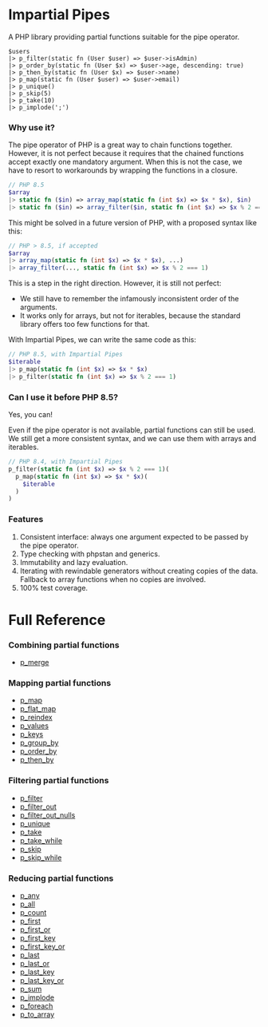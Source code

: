# Impartial Pipes

A PHP library providing partial functions suitable for the pipe operator.

```
$users
|> p_filter(static fn (User $user) => $user->isAdmin)
|> p_order_by(static fn (User $x) => $user->age, descending: true)
|> p_then_by(static fn (User $x) => $user->name)
|> p_map(static fn (User $user) => $user->email)
|> p_unique()
|> p_skip(5)
|> p_take(10)
|> p_implode(';')
```

### Why use it?

The pipe operator of PHP is a great way to chain functions together. However, it is not perfect because it requires that the chained functions accept exactly one mandatory argument. When this is not the case, we have to resort to workarounds by wrapping the functions in a closure.

```php
// PHP 8.5
$array
|> static fn ($in) => array_map(static fn (int $x) => $x * $x), $in)
|> static fn ($in) => array_filter($in, static fn (int $x) => $x % 2 === 1)
```

This might be solved in a future version of PHP, with a proposed syntax like this:

```php
// PHP > 8.5, if accepted
$array
|> array_map(static fn (int $x) => $x * $x), ...)
|> array_filter(..., static fn (int $x) => $x % 2 === 1)
```

This is a step in the right direction. However, it is still not perfect:
 - We still have to remember the infamously inconsistent order of the arguments.
 - It works only for arrays, but not for iterables, because the standard library offers too few functions for that.

With Impartial Pipes, we can write the same code as this:

```php
// PHP 8.5, with Impartial Pipes
$iterable
|> p_map(static fn (int $x) => $x * $x)
|> p_filter(static fn (int $x) => $x % 2 === 1)
```

### Can I use it before PHP 8.5?

Yes, you can! 

Even if the pipe operator is not available, partial functions can still be used. We still get a more consistent syntax, and we can use them with arrays and iterables.

```php
// PHP 8.4, with Impartial Pipes
p_filter(static fn (int $x) => $x % 2 === 1)(
  p_map(static fn (int $x) => $x * $x)(
    $iterable
  )
)
```

### Features

1. Consistent interface: always one argument expected to be passed by the pipe operator.
2. Type checking with phpstan and generics.
3. Immutability and lazy evaluation.
4. Iterating with rewindable generators without creating copies of the data. Fallback to array functions when no copies are involved.
5. 100% test coverage.


# Full Reference

### Combining partial functions

- [p_merge](doc/Combining/p_merge.md)

### Mapping partial functions

- [p_map](doc/Mapping/p_map.md)
- [p_flat_map](doc/Mapping/p_flat_map.md)
- [p_reindex](doc/Mapping/p_reindex.md)
- [p_values](doc/Mapping/p_values.md)
- [p_keys](doc/Mapping/p_keys.md)
- [p_group_by](doc/Mapping/p_group_by.md)
- [p_order_by](doc/Mapping/p_order_by.md)
- [p_then_by](doc/Mapping/p_then_by.md)

### Filtering partial functions

- [p_filter](doc/Filtering/p_filter.md)
- [p_filter_out](doc/Filtering/p_filter_out.md)
- [p_filter_out_nulls](doc/Filtering/p_filter_out_nulls.md)
- [p_unique](doc/Filtering/p_unique.md)
- [p_take](doc/Filtering/p_take.md)
- [p_take_while](doc/Filtering/p_take_while.md)
- [p_skip](doc/Filtering/p_skip.md)
- [p_skip_while](doc/Filtering/p_skip_while.md)

### Reducing partial functions

- [p_any](doc/Reducing/p_any.md)
- [p_all](doc/Reducing/p_all.md)
- [p_count](doc/Reducing/p_count.md)
- [p_first](doc/Reducing/p_first.md)
- [p_first_or](doc/Reducing/p_first_or.md)
- [p_first_key](doc/Reducing/p_first_key.md)
- [p_first_key_or](doc/Reducing/p_first_key_or.md)
- [p_last](doc/Reducing/p_last.md)
- [p_last_or](doc/Reducing/p_last_or.md)
- [p_last_key](doc/Reducing/p_last_key.md)
- [p_last_key_or](doc/Reducing/p_last_key_or.md)
- [p_sum](doc/Reducing/p_sum.md)
- [p_implode](doc/Reducing/p_implode.md)
- [p_foreach](doc/Reducing/p_foreach.md)
- [p_to_array](doc/Reducing/p_to_array.md)
